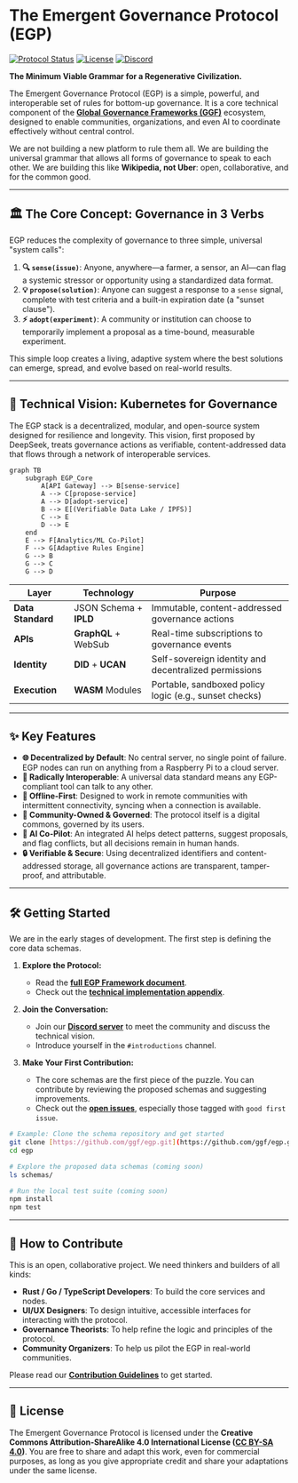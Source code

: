# The Emergent Governance Protocol (EGP)

[![Protocol Status](https://img.shields.io/badge/status-alpha-orange.svg)](https://github.com/ggf/egp)
[![License](https://img.shields.io/badge/license-CC--BY--SA--4.0-blue.svg)](https://creativecommons.org/licenses/by-sa/4.0/)
[![Discord](https://img.shields.io/discord/12345?label=community&logo=discord)](https://discord.gg/MjnzCfh4mM)

**The Minimum Viable Grammar for a Regenerative Civilization.**

The Emergent Governance Protocol (EGP) is a simple, powerful, and interoperable set of rules for bottom-up governance. It is a core technical component of the **[Global Governance Frameworks (GGF)](https://globalgovernanceframeworks.org/)** ecosystem, designed to enable communities, organizations, and even AI to coordinate effectively without central control.

We are not building a new platform to rule them all. We are building the universal grammar that allows all forms of governance to speak to each other. We are building this like **Wikipedia, not Uber**: open, collaborative, and for the common good.

---

## 🏛️ The Core Concept: Governance in 3 Verbs

EGP reduces the complexity of governance to three simple, universal "system calls":

1.  **🔍 `sense(issue)`**: Anyone, anywhere—a farmer, a sensor, an AI—can flag a systemic stressor or opportunity using a standardized data format.
2.  **💡 `propose(solution)`**: Anyone can suggest a response to a `sense` signal, complete with test criteria and a built-in expiration date (a "sunset clause").
3.  **⚡ `adopt(experiment)`**: A community or institution can choose to temporarily implement a proposal as a time-bound, measurable experiment.

This simple loop creates a living, adaptive system where the best solutions can emerge, spread, and evolve based on real-world results.

---

## 🚀 Technical Vision: Kubernetes for Governance

The EGP stack is a decentralized, modular, and open-source system designed for resilience and longevity. This vision, first proposed by DeepSeek, treats governance actions as verifiable, content-addressed data that flows through a network of interoperable services.

```mermaid
graph TB
    subgraph EGP_Core
        A[API Gateway] --> B[sense-service]
        A --> C[propose-service]
        A --> D[adopt-service]
        B --> E[(Verifiable Data Lake / IPFS)]
        C --> E
        D --> E
    end
    E --> F[Analytics/ML Co-Pilot]
    F --> G[Adaptive Rules Engine]
    G --> B
    G --> C
    G --> D
```

| Layer | Technology | Purpose |
|---|---|---|
| **Data Standard** | JSON Schema + **IPLD** | Immutable, content-addressed governance actions |
| **APIs** | **GraphQL** + WebSub | Real-time subscriptions to governance events |
| **Identity** | **DID** + **UCAN** | Self-sovereign identity and decentralized permissions |
| **Execution** | **WASM** Modules | Portable, sandboxed policy logic (e.g., sunset checks) |

-----

## ✨ Key Features

  * **🌐 Decentralized by Default**: No central server, no single point of failure. EGP nodes can run on anything from a Raspberry Pi to a cloud server.
  * **🔗 Radically Interoperable**: A universal data standard means any EGP-compliant tool can talk to any other.
  * **🔗 Offline-First**: Designed to work in remote communities with intermittent connectivity, syncing when a connection is available.
  * **🌱 Community-Owned & Governed**: The protocol itself is a digital commons, governed by its users.
  * **🤖 AI Co-Pilot**: An integrated AI helps detect patterns, suggest proposals, and flag conflicts, but all decisions remain in human hands.
  * **🔒 Verifiable & Secure**: Using decentralized identifiers and content-addressed storage, all governance actions are transparent, tamper-proof, and attributable.

-----

## 🛠️ Getting Started

We are in the early stages of development. The first step is defining the core data schemas.

1.  **Explore the Protocol:**

      * Read the **[full EGP Framework document](https://www.globalgovernanceframeworks.org/frameworks/emergent-governance-protocol)**.
      * Check out the **[technical implementation appendix](https://globalgovernanceframeworks.org/frameworks/emergent-governance-protocol#egp-appendix)**.

2.  **Join the Conversation:**

      * Join our **[Discord server](https://discord.gg/MjnzCfh4mM)** to meet the community and discuss the technical vision.
      * Introduce yourself in the `#introductions` channel.

3.  **Make Your First Contribution:**

      * The core schemas are the first piece of the puzzle. You can contribute by reviewing the proposed schemas and suggesting improvements.
      * Check out the **[open issues](https://github.com/GlobalGovernanceFrameworks/egp/issues)**, especially those tagged with `good first issue`.

```bash
# Example: Clone the schema repository and get started
git clone [https://github.com/ggf/egp.git](https://github.com/ggf/egp.git)
cd egp

# Explore the proposed data schemas (coming soon)
ls schemas/

# Run the local test suite (coming soon)
npm install
npm test
```

-----

## 🤝 How to Contribute

This is an open, collaborative project. We need thinkers and builders of all kinds:

  * **Rust / Go / TypeScript Developers**: To build the core services and nodes.
  * **UI/UX Designers**: To design intuitive, accessible interfaces for interacting with the protocol.
  * **Governance Theorists**: To help refine the logic and principles of the protocol.
  * **Community Organizers**: To help us pilot the EGP in real-world communities.

Please read our **[Contribution Guidelines](CONTRIBUTING.md)** to get started.

-----

## 📜 License

The Emergent Governance Protocol is licensed under the **Creative Commons Attribution-ShareAlike 4.0 International License ([CC BY-SA 4.0](https://creativecommons.org/licenses/by-sa/4.0/))**. You are free to share and adapt this work, even for commercial purposes, as long as you give appropriate credit and share your adaptations under the same license.
